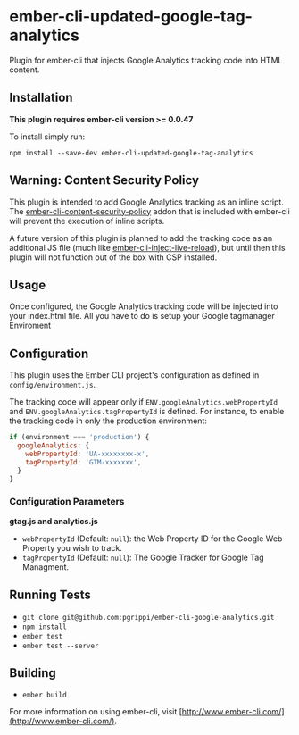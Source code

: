 # ember-cli-updated-google-tag-analytics

Plugin for ember-cli that injects Google Analytics tracking code into HTML content.

## Installation

**This plugin requires ember-cli version >= 0.0.47**

To install simply run:

```
npm install --save-dev ember-cli-updated-google-tag-analytics
```

## Warning: Content Security Policy

This plugin is intended to add Google Analytics tracking as an inline script. The [ember-cli-content-security-policy](https://github.com/rwjblue/ember-cli-content-security-policy) addon that is included with ember-cli will prevent the execution of inline scripts.

A future version of this plugin is planned to add the tracking code as an additional JS file (much like [ember-cli-inject-live-reload](https://github.com/rwjblue/ember-cli-inject-live-reload)), but until then this plugin will not function out of the box with CSP installed.

## Usage

Once configured, the Google Analytics tracking code will be injected into your index.html file. All you have to do is setup your Google tagmanager Enviroment 


## Configuration

This plugin uses the Ember CLI project's configuration as defined in `config/environment.js`.

The tracking code will appear only if `ENV.googleAnalytics.webPropertyId` and `ENV.googleAnalytics.tagPropertyId` is defined. For instance, to enable the tracking code in only the production environment:

```javascript
if (environment === 'production') {
  googleAnalytics: {
    webPropertyId: 'UA-xxxxxxxx-x',
    tagPropertyId: 'GTM-xxxxxxx',
  }
}
```

### Configuration Parameters

**gtag.js and analytics.js**

* `webPropertyId` (Default: `null`): the Web Property ID for the Google Web Property you wish to track.
* `tagPropertyId` (Default: `null`): The Google Tracker for Google Tag Managment.

## Running Tests

* `git clone git@github.com:pgrippi/ember-cli-google-analytics.git`
* `npm install`
* `ember test`
* `ember test --server`

## Building

* `ember build`

For more information on using ember-cli, visit [http://www.ember-cli.com/](http://www.ember-cli.com/).

